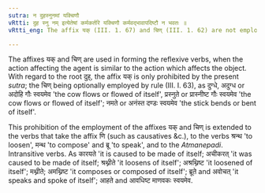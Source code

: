 ```yaml
---
sutra: न दुहस्नुनमां यक्चिणौ
vRtti: दुह स्नु नम् इत्येतेषां कर्मकर्तरि यक्चिणौ कर्मवद्भावापदिष्टौ न भवतः ॥
vRtti_eng: The affix यक् (III. 1. 67) and चिण् (III. 1. 62) are not employed in the reflexive voice of the verbs दुह् 'to milk', स्नु 'to fall in drops' and नम् 'to bow'.

---
```

The affixes यक् and चिण् are used in forming the reflexive verbs, when the action affecting the agent is similar to the action which affects the object. With regard to the root दुह्, the affix यक् is only prohibited by the present _sutra_; the चिण् being optionally employed by rule (III. I. 63), as दुग्धे, अदुग्ध or अदोहि गौः स्वयमेव 'the cow flows or flowed of itself', प्रस्नुते or प्रास्नीष्ट गौः स्वयमेव 'the cow flows or flowed of itself'; नमते or अनंस्त दण्डः स्वयमेव 'the stick bends or bent of itself'.

This prohibition of the employment of the affixes यक् and चिण् is extended to the verbs that take the affix णि (such as causatives &c.), to the verbs श्रन्थ 'to loosen', मन्थ 'to compose' and ब्रू 'to speak', and to the _Atmanepadi_. Intransitive verbs. As कारयते 'it is caused to be made of itself; अचीकरत् 'it was caused to be made of itself; श्रथ्नीते 'it loosens of itself'; अश्रथ्निष्ट 'it loosened of itself'; मथ्नीते; अमथ्निष्ट 'it composes or composed of itself'; ब्रूते and अवोचत् 'it speaks and spoke of itself'; आहते and आवधिष्ट माणवकः स्वयमेव.